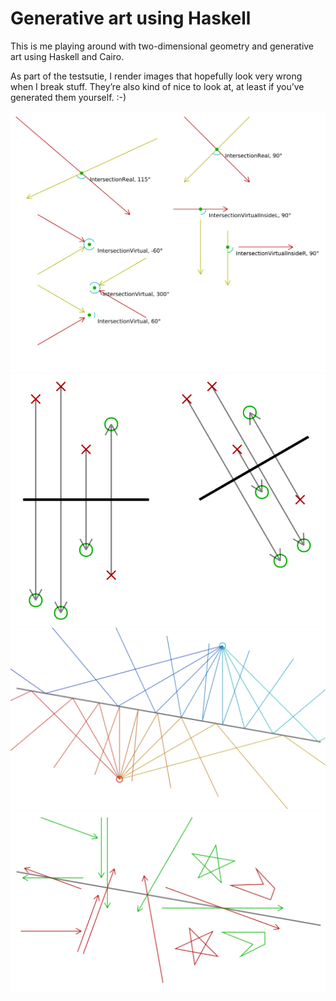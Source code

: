# Generative art using Haskell

This is me playing around with two-dimensional geometry and generative art using
Haskell and Cairo.

As part of the testsutie, I render images that hopefully look very wrong when I
break stuff. They’re also kind of nice to look at, at least if you’ve generated
them yourself. :-)

![](test/out/intersection.svg)
![](test/out/mirror.svg)
![](test/out/reflection.svg)
![](test/out/reflection2.svg)
